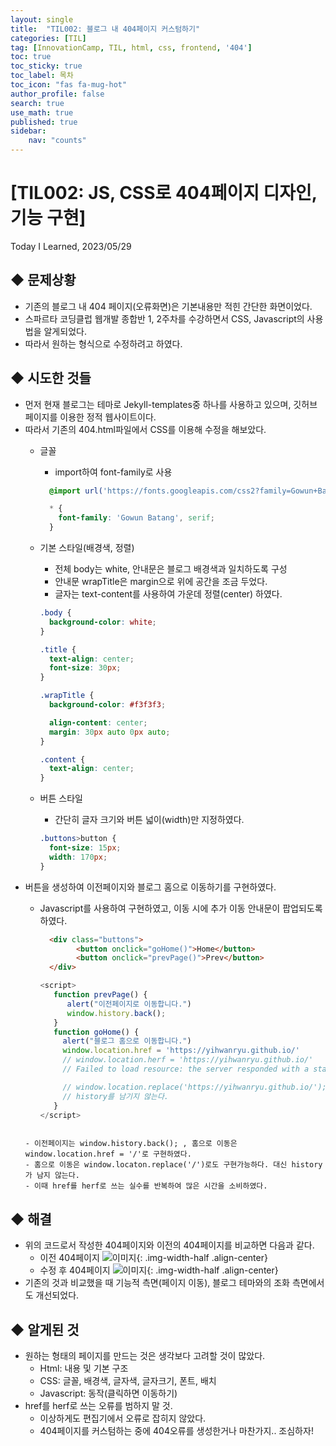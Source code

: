 ```yaml
---
layout: single
title:  "TIL002: 블로그 내 404페이지 커스텀하기"
categories: [TIL]
tag: [InnovationCamp, TIL, html, css, frontend, '404'] 
toc: true
toc_sticky: true
toc_label: 목차
toc_icon: "fas fa-mug-hot"
author_profile: false
search: true
use_math: true
published: true
sidebar:
    nav: "counts"
---
```


# [TIL002: JS, CSS로 404페이지 디자인, 기능 구현]
Today I Learned, 2023/05/29

## ◆ 문제상황
- 기존의 블로그 내 404 페이지(오류화면)은 기본내용만 적힌 간단한 화면이었다.
- 스파르타 코딩클럽 웹개발 종합반 1, 2주차를 수강하면서 CSS, Javascript의 사용법을 알게되었다.
- 따라서 원하는 형식으로 수정하려고 하였다.

## ◆ 시도한 것들
- 먼저 현재 블로그는 테마로 Jekyll-templates중 하나를 사용하고 있으며, 깃허브 페이지를 이용한 정적 웹사이트이다. 
- 따라서 기존의 404.html파일에서 CSS를 이용해 수정을 해보았다.
  - 글꼴
    - import하여 font-family로 사용
  
    ```css
      @import url('https://fonts.googleapis.com/css2?family=Gowun+Batang&display=swap');

      * {
        font-family: 'Gowun Batang', serif;
      }
    ```

  - 기본 스타일(배경색, 정렬)
    - 전체 body는 white, 안내문은 블로그 배경색과 일치하도록 구성
    - 안내문 wrapTitle은 margin으로 위에 공간을 조금 두었다.
    - 글자는 text-content를 사용하여 가운데 정렬(center) 하였다.

    ```css
    .body {
      background-color: white;
    }

    .title {
      text-align: center;
      font-size: 30px;
    }

    .wrapTitle {
      background-color: #f3f3f3;

      align-content: center;
      margin: 30px auto 0px auto;
    }

    .content {
      text-align: center;
    }
    ```

  - 버튼 스타일
    - 간단히 글자 크기와 버튼 넓이(width)만 지정하였다.  
    
    ```css
    .buttons>button {
      font-size: 15px;
      width: 170px;
    }
    ```
- 버튼을 생성하여 이전페이지와 블로그 홈으로 이동하기를 구현하였다.
  - Javascript를 사용하여 구현하였고, 이동 시에 추가 이동 안내문이 팝업되도록 하였다.
  
    ```html
      <div class="buttons">
            <button onclick="goHome()">Home</button>
            <button onclick="prevPage()">Prev</button>
      </div>
    ```
  
    ```javascript
    <script>
       function prevPage() {
          alert("이전페이지로 이동합니다.")
          window.history.back();
       }
       function goHome() {
         alert("블로그 홈으로 이동합니다.")
         window.location.href = 'https://yihwanryu.github.io/'
         // window.location.herf = 'https://yihwanryu.github.io/'
         // Failed to load resource: the server responded with a status of 404 ()

         // window.location.replace('https://yihwanryu.github.io/'); 
         // history를 남기지 않는다.
       }
    </script>
   ```

  - 이전페이지는 window.history.back(); , 홈으로 이동은 window.location.href = '/'로 구현하였다.
  - 홈으로 이동은 window.locaton.replace('/')로도 구현가능하다. 대신 history가 남지 않는다. 
  - 이때 href를 herf로 쓰는 실수를 반복하여 많은 시간을 소비하였다.

## ◆ 해결
- 위의 코드로서 작성한 404페이지와 이전의 404페이지를 비교하면 다음과 같다.
  - 이전 404페이지
  ![이미지]({{site.url}}/assets/images/forPosts/former404.png){: .img-width-half .align-center}
  - 수정 후 404페이지
  ![이미지]({{site.url}}/assets/images/forPosts/now404.png){: .img-width-half .align-center}
- 기존의 것과 비교했을 때 기능적 측면(페이지 이동), 블로그 테마와의 조화 측면에서도 개선되었다.

## ◆ 알게된 것
- 원하는 형태의 페이지를 만드는 것은 생각보다 고려할 것이 많았다.
  - Html: 내용 및 기본 구조 
  - CSS: 글꼴, 배경색, 글자색, 글자크기, 폰트, 배치 
  - Javascript: 동작(클릭하면 이동하기)
- href를 herf로 쓰는 오류를 범하지 말 것. 
  - 이상하게도 편집기에서 오류로 잡히지 않았다.
  - 404페이지를 커스텀하는 중에 404오류를 생성한거나 마찬가지.. 조심하자!